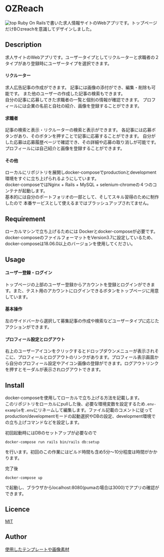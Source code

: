 OZReach
====

 
 ![top](https://user-images.githubusercontent.com/12100701/75609348-0acb6c80-5b4b-11ea-9aaa-d7d03fcc064f.png)
Ruby On Railsで書いた求人情報サイトのWebアプリです。トップページだけB○zreachを意識してデザインしました。
## Description
求人サイトのWebアプリです。ユーザータイプとしてリクルーターと求職者の２タイプがあり登録時にユーザータイプを選択できます。
#### リクルーター
求人広告記事の作成ができます。
記事には画像の添付ができ、編集・削除も可能です。
また他のユーザーの作成した記事の検索もできます。  
自分の記事に応募してきた求職者の一覧と個別の情報が確認できます。
プロフィールには企業の名前と自社の紹介、画像を登録することができます。

#### 求職者
記事の検索と表示・リクルーターの検索と表示ができます。
各記事には応募ボタンがあり、そのボタンを押すことで記事に応募することができます。
自分がした応募は応募履歴ページで確認でき、その詳細や応募の取り消しが可能です。
プロフィールには自己紹介と画像を登録することができます。

#### その他 
ローカルにリポジトリを展開しdocker-composeでproductionとdevelopment環境をすぐに立ち上げられるようにしています。  
docker-composeではNginx + Rails + MySQL + selenium-chromeの４つのコンテナが起動します。  
基本的には自分のポートフォリオの一部として、そしてスキル習得のために制作したので
本番サービスとして使えるまではブラッシュアップされてません。


## Requirement
ローカルマシンで立ち上げるためには
Dockerとdocker-composeが必要です。  
docker-composeのファイルフォーマットをVersion3.7に設定しているため、
docker-composeは18.06.0以上のバージョンを使用してください。


## Usage
#### ユーザー登録・ログイン
トップページの上部のユーザー登録からアカウントを登録とログインができます。また、テスト用のアカウントにログインできるボタンをトップページに用意しています。

#### 基本操作  
  左のサイドバーから選択して募集記事の作成や検索などユーザータイプに応じたアクションができます。
#### プロフィール設定とログアウト  
  右上のユーザーアイコンをクリックするとドロップダウンメニューが表示されそこに、プロフィールとログアウトのリンクがあります。プロフィール表示画面から自分のプロフィール設定やアイコン画像の登録ができます。ログアウトリンクを押すとモーダルが表示されログアウトできます。
  

## Install
docker-composeを使用してローカルで立ち上げる方法を記載します。  
このリポジトリをローカルにpullした後、必要な環境変数を設定するため`.env-example`を`.env`にリネームして編集します。ファイル記載のコメントに従ってproduction/developmentモードの起動選択やDBの設定、development環境での立ち上げコマンドなどを設定します。 

初回起動時にはDBのセットアップが必要なので
```
docker-compose run rails bin/rails db:setup
```
を行います。初回のこの作業にはビルド時間も含め5分～10分程度は時間がかかります。  

完了後
```
docker-compose up
```
で起動し、ブラウザからlocalhost:8080(pumaの場合は3000)でアプリの確認ができます。

## Licence

[MIT](https://github.com/ozroro/Ozreach/blob/master/LICENSE.txt)

## Author
[使用したテンプレートや画像素材](https://github.com/ozroro/Ozreach/blob/master/AUTHORS.txt)




